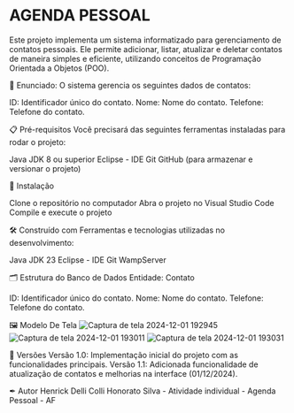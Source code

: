 # AGENDA PESSOAL
Este projeto implementa um sistema informatizado para gerenciamento de contatos pessoais. Ele permite adicionar, listar, atualizar e deletar contatos de maneira simples e eficiente, utilizando conceitos de Programação Orientada a Objetos (POO).

🚀 Enunciado:
O sistema gerencia os seguintes dados de contatos:

ID: Identificador único do contato.
Nome: Nome do contato.
Telefone: Telefone do contato.

📋 Pré-requisitos
Você precisará das seguintes ferramentas instaladas para rodar o projeto:

Java JDK 8 ou superior
Eclipse - IDE
Git
GitHub (para armazenar e versionar o projeto)

🔧 Instalação

Clone o repositório no  computador
Abra o projeto no Visual Studio Code
Compile e execute o projeto

🛠 Construído com
Ferramentas e tecnologias utilizadas no desenvolvimento:

Java JDK 23 
Eclipse - IDE 
Git
WampServer

🗂 Estrutura do Banco de Dados
Entidade:
Contato

ID: Identificador único do contato.
Nome: Nome do contato.
Telefone: Telefone do contato.

🖼️ Modelo De Tela
![Captura de tela 2024-12-01 192945](https://github.com/user-attachments/assets/8640b62b-6ff3-46d0-9788-14562a36152e)
![Captura de tela 2024-12-01 193011](https://github.com/user-attachments/assets/449aaa9c-b7c3-4cdf-bde8-284be20c647a)
![Captura de tela 2024-12-01 193031](https://github.com/user-attachments/assets/0666d22a-0c07-4e46-a5c4-ff3a24972700)


📌 Versões
Versão 1.0: Implementação inicial do projeto com as funcionalidades principais.
Versão 1.1: Adicionada funcionalidade de atualização de contatos e melhorias na interface (01/12/2024).

✒ Autor
Henrick Delli Colli Honorato Silva - Atividade individual - Agenda Pessoal - AF

